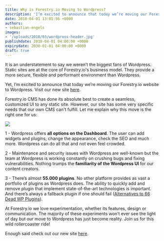 ```yaml
---
title: Why is Forestry.io Moving to Wordpress?
description: 'I’m excited to announce that today we’re moving our Forestry.io website to Wordpress.'
date: 2018-04-01 13:01:56 +0000
authors:
- sebastian-engels
images:
- '/uploads/2018/03/wordpress-header.jpg'
publishdate: 2018-04-01 04:00:00 +0000
expirydate: 2030-01-01 04:00:00 +0000
draft: true
---
```


It is an understatement to say we weren’t the biggest fans of Wordpress. Static sites are at the core of Forestry.io's business model. They provide a more secure, flexible and performant environment than Wordpress.

Yet, I’m excited to announce that today we’re moving our Forestry.io website to Wordpress. Visit our new site [here](/wordpress.html). 

Forestry.io CMS has done its absolute best to create a seamless, customized UI to any static site. However, our site has some very specific needs that our own CMS can't fulfill. Let me explain why this move is the right one for us:

![](/uploads/2018/03/wp-1.png)

1 - Wordpress offers **all options on the Dashboard**. The user can add widgets and plugins, change the appearance, check the SEO and much more. Wordpress can do all that and not even feel crowded. 

2 - Maintenance and security issues with Wordpress are well-known but the team at Wordpress is working constantly on crushing bugs and fixing vulnerabilities. Nothing trumps the **familiarity of the Wordpress UI** for our content creators. 

3 - There’s almost **55.000 plugins**. No other platform provides as vast a portfolio of plugins as Wordpress does. The ability to quickly add and remove plugin that implement state-of-the-art technologies is important. And there’s always a fallback plugin if one should fail ([Alternatives to 66 Dead WP Plugins](https://www.whoishostingthis.com/compare/wordpress/dead-plugins/)).

At Forestry.io we love experimentation, whether its features, design or communication. The majority of these experiments won’t ever see the light of day but our move to Wordpress has just become reality. Join us for this wild rollercoaster ride!

Enough said check out our new site [here](/wordpress.html).